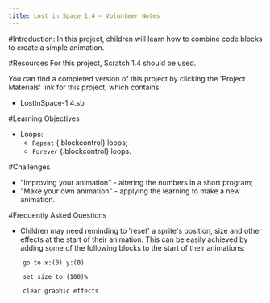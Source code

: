 ```yaml
---
title: Lost in Space 1.4 — Volunteer Notes
---
```


#Introduction:
In this project, children will learn how to combine code blocks to create a simple animation.

#Resources
For this project, Scratch 1.4 should be used.

You can find a completed version of this project by clicking the 'Project Materials' link for this project, which contains:

+ LostInSpace-1.4.sb

#Learning Objectives
+ Loops:
	+ `Repeat` {.blockcontrol} loops;
	+ `Forever` {.blockcontrol} loops.

#Challenges
+ "Improving your animation" - altering the numbers in a short program;
+ "Make your own animation" - applying the learning to make a new animation.

#Frequently Asked Questions
+ Children may need reminding to 'reset' a sprite's position, size and other effects at the start of their animation. This can be easily achieved by adding some of the following blocks to the start of their animations:

```blocks
	go to x:(0) y:(0)
```

```blocks
	set size to (100)%
```

```blocks
	clear graphic effects
```